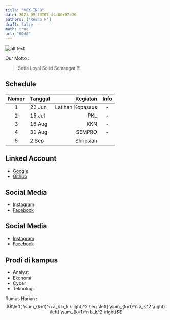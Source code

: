 ```yaml
---
title: "VEX INFO"
date: 2023-09-18T07:44:00+07:00
authors: ['Resna F']
draft: false
math: true
url: "0048"
---
```


![alt text](https://encrypted-tbn0.gstatic.com/images?q=tbn:ANd9GcS6GDHyFN88s4MOl9TSPBkU4KhOSRj5pchcvA&usqp=CAU) 

Our Motto :
> Setia Loyal Solid Semangat !!!


## Schedule 
Nomor | Tanggal | Kegiatan | Info
:-: | :- | -: | :-:
1 | 22 Jun | Latihan Kopassus | -
2 | 15 Jul | PKL | -
3 | 16 Aug | KKN | -
4 | 31 Aug | SEMPRO | -
5 | 2 Sep | Skripsian |

## Linked Account
+ [Google](https://www.google.com/)
+ [Github](https://github.com)

## Social Media
+ [Instagram](https://www.instagram.com/)
+ [Facebook](https://www.facebook.com/)

## Social Media
+ [Instagram](https://www.instagram.com/)
+ [Facebook](https://www.facebook.com/)

## Prodi di kampus
* Analyst
* Ekonomi
* Cyber
* Teknologi

Rumus Harian : 
$$\left( \sum_{k=1}^n a_k b_k \right)^2 \leq \left( \sum_{k=1}^n a_k^2 \right) \left( \sum_{k=1}^n b_k^2 \right)$$